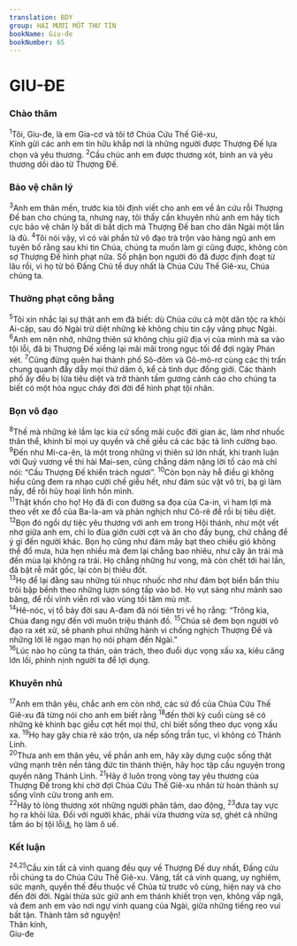 ```yaml
---
translation: BDY
group: HAI MƯƠI MỐT THƯ TÍN
bookName: Giu-đe 
bookNumber: 65
---
```


<div class="title"><h1>GIU-ĐE</h1><h3>Chào thăm</h3></div>
<span class="verse giu_1_1"><sup>1</sup>Tôi, Giu-đe, là em Gia-cơ và tôi tớ Chúa Cứu Thế Giê-xu,<br/>Kính gửi các anh em tín hữu khắp nơi là những người được Thượng Đế lựa chọn và yêu thương. </span>
<span class="verse giu_1_2"><sup>2</sup>Cầu chúc anh em được thương xót, bình an và yêu thương dồi dào từ Thượng Đế.</span>
<div class="title"><h3>Bảo vệ chân lý</h3></div>
<span class="verse giu_1_3"><sup>3</sup>Anh em thân mến, trước kia tôi định viết cho anh em về ân cứu rỗi Thượng Đế ban cho chúng ta, nhưng nay, tôi thấy cần khuyên nhủ anh em hãy tích cực bảo vệ chân lý bất di bất dịch mà Thượng Đế ban cho dân Ngài một lần là đủ. </span>
<span class="verse giu_1_4"><sup>4</sup>Tôi nói vậy, vì có vài phần tử vô đạo trà trộn vào hàng ngũ anh em tuyên bố rằng sau khi tin Chúa, chúng ta muốn làm gì cũng được, không còn sợ Thượng Đế hình phạt nữa. Số phận bọn người đó đã được định đoạt từ lâu rồi, vì họ từ bỏ Đấng Chủ tể duy nhất là Chúa Cứu Thế Giê-xu, Chúa chúng ta.</span>
<div class="title"><h3>Thưởng phạt công bằng</h3></div>
<span class="verse giu_1_5"><sup>5</sup>Tôi xin nhắc lại sự thật anh em đã biết: dù Chúa cứu cả một dân tộc ra khỏi Ai-cập, sau đó Ngài trừ diệt những kẻ không chịu tin cậy vâng phục Ngài. </span>
<span class="verse giu_1_6"><sup>6</sup>Anh em nên nhớ, những thiên sứ không chịu giữ địa vị của mình mà sa vào tội lỗi, đã bị Thượng Đế xiềng lại mãi mãi trong ngục tối để đợi ngày Phán xét. </span>
<span class="verse giu_1_7"><sup>7</sup>Cũng đừng quên hai thành phố Sô-đôm và Gô-mô-rơ cùng các thị trấn chung quanh đầy dẫy mọi thứ dâm ô, kể cả tình dục đồng giới. Các thành phố ấy đều bị lửa tiêu diệt và trở thành tấm gương cảnh cáo cho chúng ta biết có một hỏa ngục cháy đời đời để hình phạt tội nhân.</span>
<div class="title"><h3>Bọn vô đạo</h3></div>
<span class="verse giu_1_8"><sup>8</sup>Thế mà những kẻ lầm lạc kia cứ sống mãi cuộc đời gian ác, làm nhơ nhuốc thân thể, khinh bỉ mọi uy quyền và chế giễu cả các bậc tà linh cường bạo. </span>
<span class="verse giu_1_9"><sup>9</sup>Đến như Mi-ca-ên, là một trong những vị thiên sứ lớn nhất, khi tranh luận với Quỷ vương về thi hài Mai-sen, cũng chẳng dám nặng lời tố cáo mà chỉ nói: “Cầu Thượng Đế khiển trách ngươi”. </span>
<span class="verse giu_1_10"><sup>10</sup>Còn bọn này hễ điều gì không hiểu cũng đem ra nhạo cười chế giễu hết, như đám súc vật vô tri, bạ gì làm nấy, để rồi hủy hoại linh hồn mình.<br/></span>
<span class="verse giu_1_11"><sup>11</sup>Thật khốn cho họ! Họ đã đi con đường sa đọa của Ca-in, vì ham lợi mà theo vết xe đổ của Ba-la-am và phản nghịch như Cô-rê để rồi bị tiêu diệt.<br/></span>
<span class="verse giu_1_12"><sup>12</sup>Bọn đó ngồi dự tiệc yêu thương với anh em trong Hội thánh, như một vết nhơ giữa anh em, chỉ lo đùa giỡn cười cợt và ăn cho đầy bụng, chứ chẳng để ý gì đến người khác. Bọn họ cũng như đám mây bạt theo chiều gió không thể đổ mưa, hứa hẹn nhiều mà đem lại chẳng bao nhiêu, như cây ăn trái mà đến mùa lại không ra trái. Họ chẳng những hư vong, mà còn chết tới hai lần, đã bật rễ mất gốc, lại còn bị thiêu đốt.<br/></span>
<span class="verse giu_1_13"><sup>13</sup>Họ để lại đằng sau những tủi nhục nhuốc nhơ như đám bọt biển bẩn thỉu trôi bập bềnh theo những lượn sóng tấp vào bờ. Họ vụt sáng như mảnh sao băng, để rồi vĩnh viễn rơi vào vùng tối tăm mù mịt.<br/></span>
<span class="verse giu_1_14"><sup>14</sup>Hê-nóc, vị tổ bảy đời sau A-đam đã nói tiên tri về họ rằng: “Trông kìa, Chúa đang ngự đến với muôn triệu thánh đồ. </span>
<span class="verse giu_1_15"><sup>15</sup>Chúa sẽ đem bọn người vô đạo ra xét xử, sẽ phanh phui những hành vi chống nghịch Thượng Đế và những lời lẽ ngạo mạn họ nói phạm đến Ngài.”<br/></span>
<span class="verse giu_1_16"><sup>16</sup>Lúc nào họ cũng ta thán, oán trách, theo đuổi dục vọng xấu xa, kiêu căng lớn lối, phỉnh nịnh người ta để lợi dụng.</span>
<div class="title"><h3>Khuyên nhủ</h3></div>
<span class="verse giu_1_17"><sup>17</sup>Anh em thân yêu, chắc anh em còn nhớ, các sứ đồ của Chúa Cứu Thế Giê-xu đã từng nói cho anh em biết rằng </span>
<span class="verse giu_1_18"><sup>18</sup>đến thời kỳ cuối cùng sẽ có những kẻ khinh bạc giễu cợt hết mọi thứ, chỉ biết sống theo dục vọng xấu xa. </span>
<span class="verse giu_1_19"><sup>19</sup>Họ hay gây chia rẽ xáo trộn, ưa nếp sống trần tục, vì không có Thánh Linh.<br/></span>
<span class="verse giu_1_20"><sup>20</sup>Thưa anh em thân yêu, về phần anh em, hãy xây dựng cuộc sống thật vững mạnh trên nền tảng đức tin thánh thiện, hãy học tập cầu nguyện trong quyền năng Thánh Linh. </span>
<span class="verse giu_1_21"><sup>21</sup>Hãy ở luôn trong vòng tay yêu thương của Thượng Đế trong khi chờ đợi Chúa Cứu Thế Giê-xu nhân từ hoàn thành sự sống vĩnh cửu trong anh em.<br/></span>
<span class="verse giu_1_22"><sup>22</sup>Hãy tỏ lòng thương xót những người phân tâm, dao động, </span>
<span class="verse giu_1_23"><sup>23</sup>đưa tay vực họ ra khỏi lửa. Đối với người khác, phải vừa thương vừa sợ, ghét cả những tấm áo bị tội lỗi<a href="#" data-toggle="tooltip" data-placement="bottom" title="Nt xác thịt">⚓</a> họ làm ô uế.</span>
<div class="title"><h3>Kết luận</h3></div>
<span class="verse giu_1_24 giu_1_25"><sup>24,25</sup>Cầu xin tất cả vinh quang đều quy về Thượng Đế duy nhất, Đấng cứu rỗi chúng ta do Chúa Cứu Thế Giê-xu. Vâng, tất cả vinh quang, uy nghiêm, sức mạnh, quyền thế đều thuộc về Chúa từ trước vô cùng, hiện nay và cho đến đời đời. Ngài thừa sức giữ anh em thánh khiết trọn vẹn, không vấp ngã, và đem anh em vào nơi ngự vinh quang của Ngài, giữa những tiếng reo vui bất tận. Thành tâm sở nguyện!<br/>Thân kính,<br/>Giu-đe </span>
